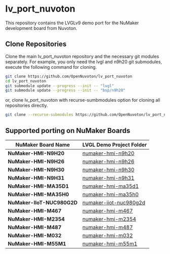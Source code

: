 # **lv_port_nuvoton**

This repository contains the LVGLv9 demo port for the NuMaker development board from Nuvoton.

## Clone Repositories

Clone the main lv_port_nuvoton repository and the necessary git modules separately. For example, you only need the lvgl and n9h20 git submodules, execute the following command for cloning.

```bash
git clone https://github.com/OpenNuvoton/lv_port_nuvoton
cd lv_port_nuvoton
git submodule update --progress --init -- "lvgl"
git submodule update --progress --init -- "bsp/n9h20"
```

or, clone lv_port_nuvoton with recurse-sumbmodules option for cloning all repositories directly.

```bash
git clone --recurse-submodules https://github.com/OpenNuvoton/lv_port_nuvoton
```

## Supported porting on NuMaker Boards

| **NuMaker Board Name** | **LVGL Demo Project Folder** |
| ------------------------- | ------------------------- |
| **NuMaker-HMI-N9H20** | [numaker-hmi-n9h20](./board/numaker-hmi-n9h20) |
| **NuMaker-HMI-N9H26** | [numaker-hmi-n9h26](./board/numaker-hmi-n9h26) |
| **NuMaker-HMI-N9H30** | [numaker-hmi-n9h30](./board/numaker-hmi-n9h30) |
| **NuMaker-HMI-N9H31** | [numaker-hmi-n9h31](./board/numaker-hmi-n9h31) |
| **NuMaker-HMI-MA35D1** | [numaker-hmi-ma35d1](./board/numaker-hmi-ma35d1) |
| **NuMaker-HMI-MA35H0** | [numaker-hmi-ma35h0](./board/numaker-hmi-ma35h0) |
| **NuMaker-IIoT-NUC980G2D** | [numaker-iiot-nuc980g2d](./board/numaker-iiot-nuc980g2d) |
| **NuMaker-HMI-M467** | [numaker-hmi-m467](./board/numaker-hmi-m467) |
| **NuMaker-HMI-M2354** | [numaker-hmi-m2354](./board/numaker-hmi-m2354) |
| **NuMaker-HMI-M487** | [numaker-hmi-m487](./board/numaker-hmi-m487) |
| **NuMaker-HMI-M032** | [numaker-hmi-m032](./board/numaker-hmi-m032) |
| **NuMaker-HMI-M55M1** | [numaker-hmi-m55m1](./board/numaker-hmi-m55m1) |
